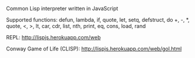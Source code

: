Common Lisp interpreter written in JavaScript

Supported functions:
defun, lambda, if, quote, let, setq, defstruct, do
+, -, *, quote, <, >, lt, car, cdr, list, nth, print, eq, cons, load, rand


REPL:
http://lispjs.herokuapp.com/web

Conway Game of Life (CLISP):
http://lispjs.herokuapp.com/web/gol.html


